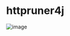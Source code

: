 # httpruner4j
![image](https://user-images.githubusercontent.com/31871050/119127258-aefa4580-ba66-11eb-8834-538912b1a12a.png)

